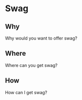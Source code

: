# Swag

## Why
Why would you want to offer swag? 

## Where
Where can you get swag? 

## How
How can I get swag? 

